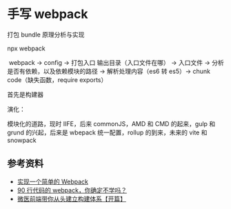 # 手写 webpack

打包 bundle 原理分析与实现

npx webpack

​ webpack -> config -> 打包入口 输出目录（入口文件在哪） -> 入口文件 -> 分析是否有依赖，以及依赖模块的路径 -> 解析处理内容（es6 转 es5）-> chunk code（缺失函数，require exports）

首先是构建器

演化：

模块化的道路，现时 IIFE，后来 commonJS，AMD 和 CMD 的起来，gulp 和 grund 的兴起，后来是 wbepack 统一配置，rollup 的到来，未来的 vite 和 snowpack

## 参考资料

-   [实现一个简单的 Webpack](https://juejin.cn/post/6844903858179670030)
-   [90 行代码的 webpack，你确定不学吗？](https://mp.weixin.qq.com/s/vpQq3FcJuQkKXvxsq8c9Bw)
-   [微医前端带你从头建立构建体系【开篇】](https://mp.weixin.qq.com/s/-8rsHyu2nys_37nVlWiyCg)
